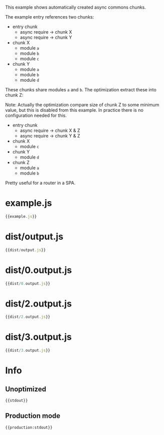 This example shows automatically created async commons chunks.

The example entry references two chunks:

* entry chunk
  * async require -> chunk X
  * async require -> chunk Y
* chunk X
  * module `a`
  * module `b`
  * module `c`
* chunk Y
  * module `a`
  * module `b`
  * module `d`

These chunks share modules `a` and `b`. The optimization extract these into chunk Z:

Note: Actually the optimization compare size of chunk Z to some minimum value, but this is disabled from this example. In practice there is no configuration needed for this.

* entry chunk
  * async require -> chunk X & Z
  * async require -> chunk Y & Z
* chunk X
  * module `c`
* chunk Y
  * module `d`
* chunk Z
  * module `a`
  * module `b`

Pretty useful for a router in a SPA.


# example.js

``` javascript
{{example.js}}
```

# dist/output.js

``` javascript
{{dist/output.js}}
```

# dist/0.output.js

``` javascript
{{dist/0.output.js}}
```

# dist/2.output.js

``` javascript
{{dist/2.output.js}}
```

# dist/3.output.js

``` javascript
{{dist/3.output.js}}
```

# Info

## Unoptimized

```
{{stdout}}
```

## Production mode

```
{{production:stdout}}
```
